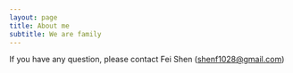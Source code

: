 ```yaml
---
layout: page
title: About me
subtitle: We are family
---
```


If you have any question, please contact Fei Shen (shenf1028@gmail.com)
